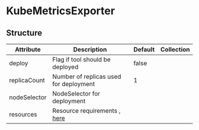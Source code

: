 # KubeMetricsExporter 
 

## Structure 
 

| Attribute    | Description                                                | Default | Collection  |
| ------------ | ---------------------------------------------------------- | ------- | ----------  |
| deploy       | Flag if tool should be deployed                            |  false  |             |
| replicaCount | Number of replicas used for deployment                     |  1      |             |
| nodeSelector | NodeSelector for deployment                                |         |             |
| resources    | Resource requirements , [here](v1/ResourceRequirements.md) |         |             |